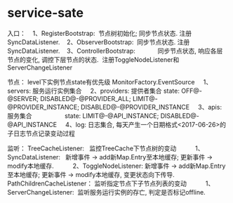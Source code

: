 # service-sate

入口：
    1、RegisterBootstrap:  节点树初始化; 同步节点状态.   注册SyncDataListener.
    2、ObserverBootstrap:  同步节点状态.    注册SyncDataListener.
    3、ControllerBootstrap: 
             同步节点状态, 响应各层节点的变化, 调控下层节点的状态.  注册ToggleNodeListener和ServerChangeListener

节点：  level下实例节点state有优先级 MonitorFactory.EventSource
     1、servers: 服务运行实例集合
     2、providers: 提供者集合
                   state: OFF@-@SERVER; DISABLED@-@PROVIDER_ALL; 
                          LIMIT@-@PROVIDER_INSTANCE; DISABLED@-@PROVIDER_INSTANCE
     3、apis: 服务集合
                    state: LIMIT@-@API_INSTANCE;  DISABLED@-@API_INSTANCE
     4、log: 日志集合, 每天产生一个日期格式<2017-06-26>的子日志节点记录变动过程

监听：
 TreeCacheListener:   监控TreeCache下节点树的变动
           1、SyncDataListener:   新增事件 -> add新Map.Entry至本地缓存; 更新事件 -> modify本地缓存.
           2、ToggleNodeListener: 新增事件 -> add新Map.Entry至本地缓存; 更新事件 -> modify本地缓存, 变更状态向下传导.
 PathChildrenCacheListener： 监听指定节点下子节点列表的变动
           1、ServerChangeListener:  监听服务运行实例的存亡, 判定是否标记offline.
 
